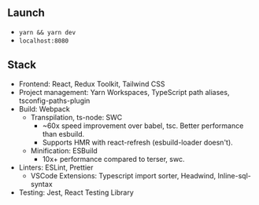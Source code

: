 ## Launch

- `yarn && yarn dev`
- `localhost:8080`

## Stack

- Frontend: React, Redux Toolkit, Tailwind CSS
- Project management: Yarn Workspaces, TypeScript path aliases, tsconfig-paths-plugin
- Build: Webpack
    - Transpilation, ts-node: SWC
        - ~60x speed improvement over babel, tsc. Better performance than esbuild.
        - Supports HMR with react-refresh (esbuild-loader doesn't).
    - Minification: ESBuild
        - 10x+ performance compared to terser, swc.
- Linters: ESLint, Prettier
    - VSCode Extensions: Typescript import sorter, Headwind, Inline-sql-syntax
- Testing: Jest, React Testing Library

